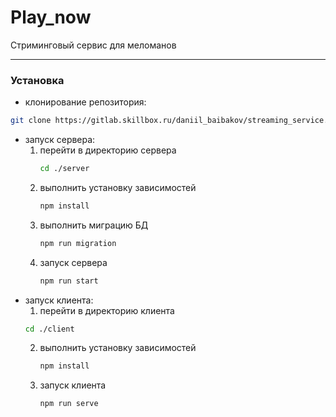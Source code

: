 # Play_now

Cтриминговый сервис для меломанов

---

### Установка

-   клонирование репозитория:

```bash
git clone https://gitlab.skillbox.ru/daniil_baibakov/streaming_service.git
```

-   запуск сервера:
    1.  перейти в директорию сервера
        ```bash
        cd ./server
        ```
    2.  выполнить установку зависимостей
        ```bash
        npm install
        ```
    3.  выполнить миграцию БД
        ```bash
        npm run migration
        ```
    4.  запуск сервера
        ```bash
        npm run start
        ```
-   запуск клиента:
    1. перейти в директорию клиента
    ```bash
    cd ./client
    ```
    2.  выполнить установку зависимостей
        ```bash
        npm install
        ```
    3.  запуск клиента
        ```bash
        npm run serve
        ```
